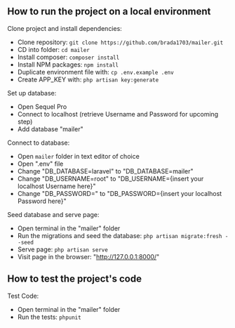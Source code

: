 ## How to run the project on a local environment

Clone project and install dependencies:
* Clone repository: `git clone https://github.com/brada1703/mailer.git`
* CD into folder: `cd mailer`
* Install composer: `composer install`
* Install NPM packages: `npm install`
* Duplicate environment file with: `cp .env.example .env`
* Create APP_KEY with: `php artisan key:generate`

Set up database:
* Open Sequel Pro
* Connect to localhost (retrieve Username and Password for upcoming step)
* Add database "mailer"

Connect to database:
* Open `mailer` folder in text editor of choice
* Open ".env" file
* Change "DB_DATABASE=laravel" to "DB_DATABASE=mailer"
* Change "DB_USERNAME=root" to "DB_USERNAME={insert your localhost Username here}"
* Change "DB_PASSWORD=" to "DB_PASSWORD={insert your localhost Password here}"

Seed database and serve page:
* Open terminal in the "mailer" folder
* Run the migrations and seed the database: `php artisan migrate:fresh --seed`
* Serve page: `php artisan serve`
* Visit page in the browser: "http://127.0.0.1:8000/"

## How to test the project's code

Test Code:
* Open terminal in the "mailer" folder
* Run the tests: `phpunit`